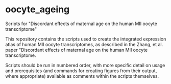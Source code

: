 # oocyte_ageing
Scripts for "Discordant effects of maternal age on the human MII oocyte transcriptome"

This repository contains the scripts used to create the integrated expression atlas of human MII oocyte transcriptomes, as described in the Zhang, et al. paper "Discordant effects of maternal age on the human MII oocyte transcriptome.

Scripts should be run in numbered order, with more specific detail on usage and prerequisites (and commands for creating figures from their output, where appropriate) available as comments within the scripts themselves.
